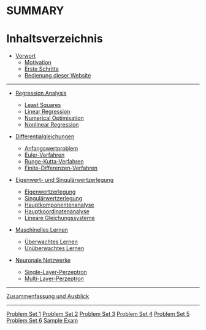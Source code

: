 # SUMMARY

# Inhaltsverzeichnis

- [Vorwort](00-preface.md)
    - [Motivation](00-preface/01-motivation.md)
    - [Erste Schritte](00-preface/02-getting_started.md)
    - [Bedienung dieser Website](00-preface/03-mdbook_usage.md)

---

- [Regression Analysis](01-regression.md)
    - [Least Squares](01-regression/01-least_squares.md)
    - [Linear Regression](01-regression/02-linear_regression.md)
    - [Numerical Optimisation](01-regression/03-numerical_optimisation.md)
    - [Nonlinear Regression](01-regression/04-nonlinear_regression.md)

- [Differentialgleichungen]()
    - [Anfangswertproblem]()
    - [Euler-Verfahren]()
    - [Runge-Kutta-Verfahren]()
    - [Finite-Differenzen-Verfahren]()

- [Eigenwert- und Singulärwertzerlegung]()
    - [Eigenwertzerlegung]()
    - [Singulärwertzerlegung]()
    - [Hauptkomponentenanalyse]()
    - [Hauptkoordinatenanalyse]()
    - [Lineare Gleichungssysteme]()

- [Maschinelles Lernen]()
    - [Überwachtes Lernen]()
    - [Unüberwachtes Lernen]()

- [Neuronale Netzwerke]()
    - [Single-Layer-Perzeptron]()
    - [Multi-Layer-Perzeptron]()

---

[Zusammenfassung und Ausblick]()

---

[Problem Set 1](psets/01.md)
[Problem Set 2]()
[Problem Set 3]()
[Problem Set 4]()
[Problem Set 5]()
[Problem Set 6]()
[Sample Exam]()

